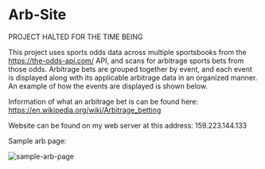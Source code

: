 # Arb-Site

PROJECT HALTED FOR THE TIME BEING

This project uses sports odds data across multiple sportsbooks from the https://the-odds-api.com/ API, and scans for arbitrage sports bets from those odds. Arbitrage bets are grouped together by event, and each event is displayed along with its applicable arbitrage data in an organized manner. An example of how the events are displayed is shown below.

Information of what an arbitrage bet is can be found here: https://en.wikipedia.org/wiki/Arbitrage_betting


Website can be found on my web server at this address: 159.223.144.133


Sample arb page:

![sample-arb-page](https://user-images.githubusercontent.com/71290098/206346755-782a6519-6082-46ff-91b8-1ad0910fc248.png)
